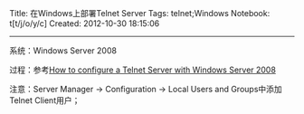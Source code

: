Title: 在Windows上部署Telnet Server
Tags: telnet;Windows
Notebook: t[t/j/o/y/c]
Created: 2012-10-30 18:15:06

------

系统：Windows Server 2008

过程：参考[How to configure a Telnet Server with Windows Server 2008]( http://www.windowsnetworking.com/articles_tutorials/configure-telnet-Server-Windows-Server-2008.html )

注意：Server Manager -> Configuration -> Local Users and Groups中添加Telnet Client用户；